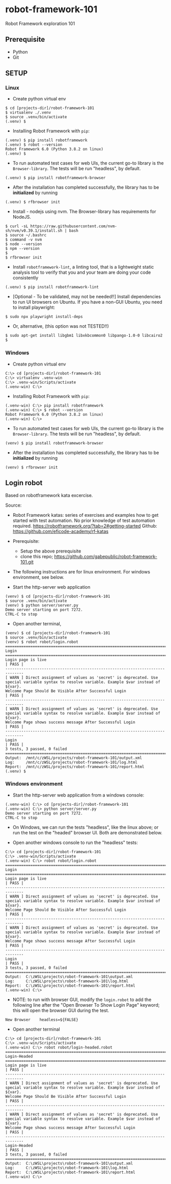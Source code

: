 # robot-framework-101

Robot Framework exploration 101

## Prerequisite

- Python
- Git

## SETUP

### Linux

- Create python virtual env
```
$ cd [projects-dir]/robot-framework-101
$ virtualenv ./.venv
$ source .venv/bin/activate
(.venv) $
```

- Installing Robot Framework with `pip`:
```
(.venv) $ pip install robotframework
(.venv) $ robot --version
Robot Framework 6.0 (Python 3.8.2 on linux)
(.venv) $
```

- To run automated test cases for web UIs, the current go-to library is
  the `Browser-library`. The tests will be run "headless", by default.
```
(.venv) $ pip install robotframework-browser
```
  - After the installation has completed successfully, the library has
    to be **initialized** by running
```
(.venv) $ rfbrowser init
```

- Install - nodejs using nvm. The Browser-library has requirements 
  for NodeJS.
```
$ curl -sL https://raw.githubusercontent.com/nvm-sh/nvm/v0.39.1/install.sh | bash
$ source ~/.bashrc
$ command -v nvm
$ node --version
$ npm --version
$
$ rfbrowser init
```

- Install `robotframework-lint`, a linting tool, that is a lightweight
  static analysis tool to verify that you and your team are doing your
  code consistently
```
(.venv) $ pip install robotframework-lint
```

- [Optional - To be validated, may not be needed!!] 
  Install dependencies to run UI browsers on Ubuntu.
  If you have a non-GUI Ubuntu, you need to install playwright:
```
$ sudo npx playwright install-deps
```
  - Or, alternative, (this option was not TESTED!!)
```
$ sudo apt-get install libgbm1 libxkbcommon0 libpango-1.0-0 libcairo2
$ 
```

### Windows

- Create python virtual env
```
C:\> cd [projects-dir]/robot-framework-101
C:\> virtualenv .venv-win
C:\> .venv-win/Scripts/activate
(.venv-win) C:\> 
```

- Installing Robot Framework with `pip`:
```
(.venv-win) C:\> pip install robotframework
(.venv-win) C:\> $ robot --version
Robot Framework 6.0 (Python 3.8.2 on linux)
(.venv-win) C:\> 
```

- To run automated test cases for web UIs, the current go-to library is
  the `Browser-library`. The tests will be run "headless", by default.
```
(venv) $ pip install robotframework-browser
```
  - After the installation has completed successfully, the library has
    to be **initialized** by running
```
(venv) $ rfbrowser init
```

## Login robot

Based on robotframework kata excercise.

Source: 
- Robot Framework katas: series of exercises and examples how to get 
  started with test automation. No prior knowledge of test automation
  required. https://robotframework.org/?tab=2#getting-started
  Github: https://github.com/eficode-academy/rf-katas

- Prerequisite:
  - Setup the above prerequisite
  - clone this repo; https://github.com/gabepublic/robot-framework-101.git

- The following instructions are for linux environment.
  For windows environment, see below.

- Start the http-server web application
```
(venv) $ cd [projects-dir]/robot-framework-101
$ source .venv/bin/activate
(venv) $ python server/server.py
Demo server starting on port 7272.
CTRL-C to stop 
```

- Open another terminal,
```
(venv) $ cd [projects-dir]/robot-framework-101
$ source .venv/bin/activate
(venv) $ robot robot/login.robot
==============================================================================
Login                                                                         
==============================================================================
Login page is live                                                    | PASS |
------------------------------------------------------------------------------
[ WARN ] Direct assignment of values as 'secret' is deprecated. Use special variable syntax to resolve variable. Example $var instead of ${var}.
Welcome Page Should Be Visible After Successful Login                 | PASS |
------------------------------------------------------------------------------
[ WARN ] Direct assignment of values as 'secret' is deprecated. Use special variable syntax to resolve variable. Example $var instead of ${var}.
Welcome Page shows success message After Successful Login             | PASS |
------------------------------------------------------------------------------
Login                                                                 | PASS |
3 tests, 3 passed, 0 failed
==============================================================================
Output:  /mnt/c/zWSL/projects/robot-framework-101/output.xml
Log:     /mnt/c/zWSL/projects/robot-framework-101/log.html
Report:  /mnt/c/zWSL/projects/robot-framework-101/report.html
(.venv) $
```

### Windows environment

- Start the http-server web application from a windows console: 
```
(.venv-win) C:\> cd [projects-dir]/robot-framework-101
(.venv-win) C:\> python server/server.py
Demo server starting on port 7272.
CTRL-C to stop 
```

- On Windows, we can run the tests "headless", like the linux above;
  or run the test on the "headed" browser UI. Both are demonstrated
  below.

- Open another windows console to run the "headless" tests:
```
C:\> cd [projects-dir]/robot-framework-101
C:\> .venv-win/Scripts/activate
(.venv-win) C:\> robot robot/login.robot
==============================================================================
Login
==============================================================================
Login page is live                                                    | PASS |
------------------------------------------------------------------------------
[ WARN ] Direct assignment of values as 'secret' is deprecated. Use special variable syntax to resolve variable. Example $var instead of ${var}.
Welcome Page Should Be Visible After Successful Login                 | PASS |
------------------------------------------------------------------------------
[ WARN ] Direct assignment of values as 'secret' is deprecated. Use special variable syntax to resolve variable. Example $var instead of ${var}.
Welcome Page shows success message After Successful Login             | PASS |
------------------------------------------------------------------------------
Login                                                                 | PASS |
3 tests, 3 passed, 0 failed
==============================================================================
Output:  C:\zWSL\projects\robot-framework-101\output.xml
Log:     C:\zWSL\projects\robot-framework-101\log.html
Report:  C:\zWSL\projects\robot-framework-101\report.html
(.venv-win) C:\> 
```
 
- NOTE: to run with browser GUI, modify the `login.robot` to add the
  following line after the "Open Browser To Show Login Page" keyword;
  this will open the browser GUI during the test.
```
New Browser    headless=${FALSE}
```

- Open another terminal
```
C:\> cd [projects-dir]/robot-framework-101
C:\> .venv-win/Scripts/activate
(.venv-win) C:\> robot robot/login-headed.robot
==============================================================================
Login-Headed
==============================================================================
Login page is live                                                    | PASS |
------------------------------------------------------------------------------
[ WARN ] Direct assignment of values as 'secret' is deprecated. Use special variable syntax to resolve variable. Example $var instead of ${var}.
Welcome Page Should Be Visible After Successful Login                 | PASS |
------------------------------------------------------------------------------
[ WARN ] Direct assignment of values as 'secret' is deprecated. Use special variable syntax to resolve variable. Example $var instead of ${var}.
Welcome Page shows success message After Successful Login             | PASS |
------------------------------------------------------------------------------
Login-Headed                                                          | PASS |
3 tests, 3 passed, 0 failed
==============================================================================
Output:  C:\zWSL\projects\robot-framework-101\output.xml
Log:     C:\zWSL\projects\robot-framework-101\log.html
Report:  C:\zWSL\projects\robot-framework-101\report.html
(.venv-win) C:\> 
```


